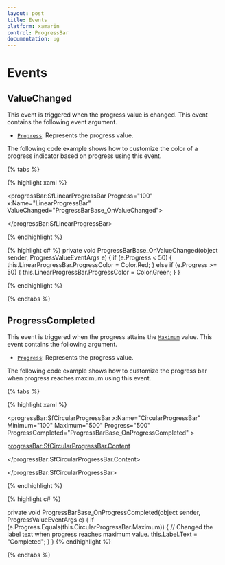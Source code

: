 ```yaml
---
layout: post
title: Events
platform: xamarin
control: ProgressBar
documentation: ug
---
```


# Events

## ValueChanged

This event is triggered when the progress value is changed. This event contains the following event argument.

* [`Progress`](https://help.syncfusion.com/cr/cref_files/xamarin-android/sfprogressbar/Syncfusion.SfProgressBar.Android~Syncfusion.Android.ProgressBar.ProgressValueEventArgs~Progress.html): Represents the progress value.

The following code example shows how to customize the color of a progress indicator based on progress using this event. 

{% tabs %} 

{% highlight xaml %}

<progressBar:SfLinearProgressBar Progress="100" x:Name="LinearProgressBar" ValueChanged="ProgressBarBase_OnValueChanged">

</progressBar:SfLinearProgressBar>

{% endhighlight %}

{% highlight c# %}
private void ProgressBarBase_OnValueChanged(object sender, ProgressValueEventArgs e)
{
if (e.Progress < 50)
{
this.LinearProgressBar.ProgressColor = Color.Red;
}
else if (e.Progress >= 50)
{
this.LinearProgressBar.ProgressColor = Color.Green;
}
}

{% endhighlight %}

{% endtabs %} 

## ProgressCompleted

This event is triggered when the progress attains the [`Maximum`](https://help.syncfusion.com/cr/cref_files/xamarin-android/sfprogressbar/Syncfusion.SfProgressBar.Android~Syncfusion.Android.ProgressBar.ProgressBarBase~Maximum.html) value. This event contains the following argument.

* [`Progress`](https://help.syncfusion.com/cr/cref_files/xamarin-android/sfprogressbar/Syncfusion.SfProgressBar.Android~Syncfusion.Android.ProgressBar.ProgressValueEventArgs~Progress.html):  Represents the progress value.

The following code example shows how to customize the progress bar when progress reaches maximum using this event. 

{% tabs %} 

{% highlight xaml %}

<progressBar:SfCircularProgressBar x:Name="CircularProgressBar" Minimum="100" Maximum="500" Progress="500" ProgressCompleted="ProgressBarBase_OnProgressCompleted" >

<progressBar:SfCircularProgressBar.Content>

<Label Text="Start" FontSize="15" x:Name="Label"></Label>

</progressBar:SfCircularProgressBar.Content>

</progressBar:SfCircularProgressBar>

{% endhighlight %}

{% highlight c# %}

private void ProgressBarBase_OnProgressCompleted(object sender, ProgressValueEventArgs e)
{
if (e.Progress.Equals(this.CircularProgressBar.Maximum))
{
// Changed the label text when progress reaches maximum value.
this.Label.Text = "Completed";
}
}
{% endhighlight %}

{% endtabs %} 